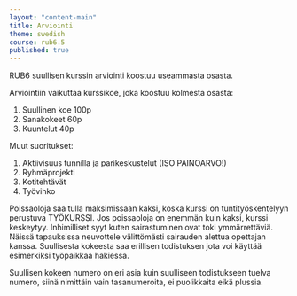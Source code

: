 ```yaml
---
layout: "content-main"
title: Arviointi
theme: swedish
course: rub6.5
published: true
---
```



RUB6 suullisen kurssin arviointi koostuu useammasta osasta. 

Arviointiin vaikuttaa kurssikoe, joka koostuu kolmesta osasta:

1. Suullinen koe 100p
2. Sanakokeet 60p
3. Kuuntelut 40p

Muut suoritukset:

1. Aktiivisuus tunnilla ja parikeskustelut (ISO PAINOARVO!)
2. Ryhmäprojekti
3. Kotitehtävät
4. Työvihko

Poissaoloja saa tulla maksimissaan kaksi, koska kurssi on tuntityöskentelyyn perustuva TYÖKURSSI. Jos poissaoloja on enemmän kuin kaksi, kurssi keskeytyy. Inhimilliset syyt kuten sairastuminen ovat toki ymmärrettäviä. Näissä tapauksissa neuvottele välittömästi sairauden alettua opettajan kanssa.
Suullisesta kokeesta saa erillisen todistuksen jota voi käyttää esimerkiksi työpaikkaa hakiessa.

Suullisen kokeen numero on eri asia kuin suulliseen todistukseen tuelva numero, siinä nimittäin vain tasanumeroita, ei puolikkaita eikä plussia.
